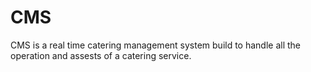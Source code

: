 # CMS
CMS is a real time catering management system build to handle all the operation and assests of a catering service.
